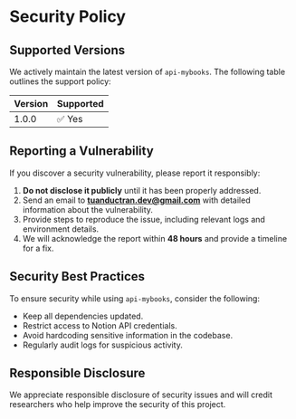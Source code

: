 # Security Policy

## Supported Versions

We actively maintain the latest version of `api-mybooks`. The following table outlines the support policy:

| Version | Supported |
|---------|-----------|
| 1.0.0   | ✅ Yes    |

## Reporting a Vulnerability

If you discover a security vulnerability, please report it responsibly:

1. **Do not disclose it publicly** until it has been properly addressed.
2. Send an email to **[tuanductran.dev@gmail.com](mailto:tuanductran.dev@gmail.com)** with detailed information about the vulnerability.
3. Provide steps to reproduce the issue, including relevant logs and environment details.
4. We will acknowledge the report within **48 hours** and provide a timeline for a fix.

## Security Best Practices

To ensure security while using `api-mybooks`, consider the following:

- Keep all dependencies updated.
- Restrict access to Notion API credentials.
- Avoid hardcoding sensitive information in the codebase.
- Regularly audit logs for suspicious activity.

## Responsible Disclosure

We appreciate responsible disclosure of security issues and will credit researchers who help improve the security of this project.
